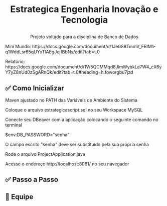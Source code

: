 # <p align="center">Estrategica Engenharia Inovação e Tecnologia</p>

<p align="center">Projeto voltado para a disciplina de Banco de Dados</p>

<p>Mini Mundo: https://docs.google.com/document/d/1Je0S8TmmV_FRIM1-q1WddLsr65qUYxTlAEgJojfBbNs/edit?tab=t.0</p>
<p>Relatório: https://docs.google.com/document/d/1W5QCMMqd8JlmWybkLa7W4_cX6yY7yZ8nUd0zSgARnQk/edit?tab=t.0#heading=h.foworgbu7jzd</p>

## ✅ Como Inicializar
<p>Maven ajustado no PATH das Variáveis de Ambiente do Sistema</p>

<p>Coloque o arquivo estrategicascript.sql no seu Workspace MySQL</p>
<p>Conecte seu DBeaver com a aplicação colocando o seguinte comando no terminal</p>
<p>$env:DB_PASSWORD="senha"</p>
<p>O campo escrito "senha" deve ser substituído pela sua própria senha</p>
<p>Rode o arquivo ProjectApplication.java</p>
<p>Acesse o endereço http://localhost:8081/ no seu navegador</p>

## <p>✅ Passo a Passo</p>

## <p>👤 Equipe</p>

